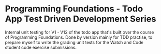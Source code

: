 # Programming Foundations - Todo App Test Driven Development Series 

Internal unit testing for V1 - V12 of the todo app that's built over the course of Programming Foundations. Done by version mainly for TDD practise, to prepare myself to write the grading unit tests for the Watch and Code student code exercise submissions. 
